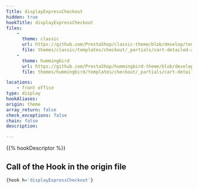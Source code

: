 ```yaml
---
Title: displayExpressCheckout
hidden: true
hookTitle: displayExpressCheckout
files:
    -
      theme: classic
      url: https://github.com/PrestaShop/classic-theme/blob/develop/templates/checkout/_partials/cart-detailed-actions.tpl
      file: themes/classic/templates/checkout/_partials/cart-detailed-actions.tpl
    -
      theme: hummingbird
      url: https://github.com/PrestaShop/hummingbird-theme/blob/develop/templates/checkout/_partials/cart-detailed-actions.tpl
      file: themes/hummingbird/templates/checkout/_partials/cart-detailed-actions.tpl

locations:
    - front office
type: display
hookAliases: 
origin: theme
array_return: false
check_exceptions: false
chain: false
description: 

---
```


{{% hookDescriptor %}}

## Call of the Hook in the origin file

```php
{hook h='displayExpressCheckout'}
```
